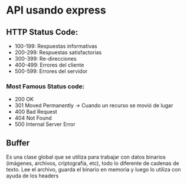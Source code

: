 # API usando express

## HTTP Status Code:

- 100-199: Respuestas informativas
- 200-299: Respuestas satisfactorias
- 300-399: Re-direcciones
- 400-499: Errores del cliente
- 500-599: Errores del servidor

### Most Famous Status code:

* 200 OK
* 301 Moved Permanently -> Cuando un recurso se movió de lugar
* 400 Bad Request
* 404 Not Found
* 500 Internal Server Error

## Buffer

 Es una clase global que se utiliza para trabajar con datos binarios (imágenes, archivos, criptografía, etc), todo lo diferente de cadenas de texto.
 Lee el archivo, guarda el binario en memoria y luego lo utiliza con ayuda de los headers